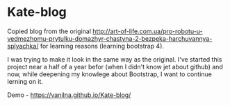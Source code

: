 # Kate-blog
Copied blog from the original http://art-of-life.com.ua/pro-robotu-u-vedmezhomu-prytulku-domazhyr-chastyna-2-bezpeka-harchuvannya-splyachka/ for learning reasons (learning bootstrap 4).

I was trying to make it look in the same way as the original. 
I've started this project near a half of a year befor (when I didn't know jet about github) and now,
while deepening my knowlege about Bootstrap, I want to continue lerning on it.

Demo - https://vanilna.github.io/Kate-blog/
